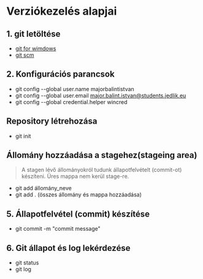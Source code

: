 # Verziókezelés alapjai
## 1. git letöltése
- [git for wimdows](https://gitforwindows.org/)
- [git scm](https://git-scm.com/)
## 2. Konfigurációs parancsok
- git config --global user.name majorbalintistvan
- git config --global user.email major.balint.istvan@students.jedlik.eu
- git config --global credential.helper wincred
## Repository létrehozása
- git init
## Állomány hozzáadása a stagehez(stageing area)
> A stagen lévő állományokról tudunk állapotfelvételt (commit-ot) készíteni.
> Üres mappa nem kerül stage-re.
- git add állomány_neve
- git add . (összes állomány és mappa hozzáadása)
## 5. Állapotfelvétel (commit) készítése
- git commit  -m "commit message"
## 6. Git állapot és log lekérdezése
- git status
- git log